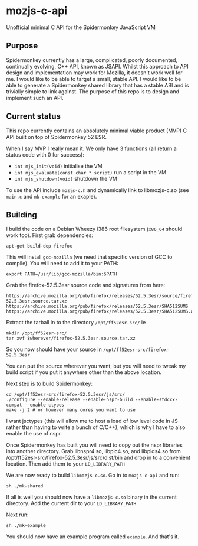 # mozjs-c-api
Unofficial minimal C API for the Spidermonkey JavaScript VM

## Purpose

Spidermonkey currently has a large, complicated, poorly documented, continually
evolving, C++ API, known as JSAPI. Whilst this approach to API design and
implementation may work for Mozilla, it doesn't work well for me. I would like
to be able to target a small, stable API. I would like to be able to generate a
Spidermonkey shared library that has a stable ABI and is trivially simple to
link against. The purpose of this repo is to design and implement such an API.

## Current status

This repo currently contains an absolutely minimal viable product (MVP) C API
built on top of Spidermonkey 52 ESR.

When I say MVP I really mean it. We only have 3 functions (all return a status
code with 0 for success):

* `int mjs_init(void)` initialise the VM
* `int mjs_evaluate(const char * script)` run a script in the VM
* `int mjs_shutdown(void)`  shutdown the VM

To use the API include `mozjs-c.h` and dynamically link to libmozjs-c.so (see
`main.c` and `mk-example` for an exaple).

## Building

I build the code on a Debian Wheezy i386 root filesystem (`x86_64` should work too).
First grab dependencies:

```
apt-get build-dep firefox
```

This will install `gcc-mozilla` (we need that specific version of GCC to compile).
You will need to add it to your PATH:

```
export PATH=/usr/lib/gcc-mozilla/bin:$PATH
```

Grab the firefox-52.5.3esr source code and signatures from here:

```
https://archive.mozilla.org/pub/firefox/releases/52.5.3esr/source/firefox-52.5.3esr.source.tar.xz
https://archive.mozilla.org/pub/firefox/releases/52.5.3esr/SHA512SUMS
https://archive.mozilla.org/pub/firefox/releases/52.5.3esr/SHA512SUMS.asc
```

Extract the tarball in to the directory `/opt/ff52esr-src/` ie

```
mkdir /opt/ff52esr-src/
tar xvf $wherever/firefox-52.5.3esr.source.tar.xz
```

So you now should have your source in `/opt/ff52esr-src/firefox-52.5.3esr`

You can put the source wherever you want, but you will need to tweak my build
script if you put it anywhere other than the above location.

Next step is to build Spidermonkey:

```
cd /opt/ff52esr-src/firefox-52.5.3esr/js/src/
./configure --enable-release --enable-nspr-build --enable-stdcxx-compat --enable-ctypes
make -j 2 # or however many cores you want to use
```
I want jsctypes (this will allow me to host a load of low level code in JS
rather than having to write a bunch of C/C++), which is why I have to also
enable the use of nspr.

Once Spidermonkey has built you will need to copy out the nspr libraries into
another directory. Grab libnspr4.so, libplc4.so, and libplds4.so from
/opt/ff52esr-src/firefox-52.5.3esr/js/src/dist/bin and drop in to a convenient
location. Then add them to your `LD_LIBRARY_PATH`

We are now ready to build `libmozjs-c.so`. Go in to `mozjs-c-api` and run:

```
sh ./mk-shared
```

If all is well you should now have a `libmozjs-c.so` binary in the current directory.
Add the current dir to your `LD_LIBRARY_PATH`

Next run:

```
sh ./mk-example
```

You should now have an example program called `example`. And that's it.
